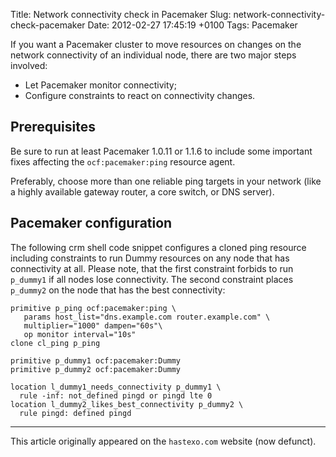 Title: Network connectivity check in Pacemaker
Slug: network-connectivity-check-pacemaker
Date: 2012-02-27 17:45:19 +0100
Tags: Pacemaker

If you want a Pacemaker cluster to move resources on changes on the
network connectivity of an individual node, there are two major steps
involved:

- Let Pacemaker monitor connectivity;
- Configure constraints to react on connectivity changes.

## Prerequisites

Be sure to run at least Pacemaker 1.0.11 or 1.1.6 to include some
important fixes affecting the `ocf:pacemaker:ping` resource agent.

Preferably, choose more than one reliable ping targets in your network
(like a highly available gateway router, a core switch, or DNS
server).

## Pacemaker configuration

The following crm shell code snippet configures a cloned ping resource
including constraints to run Dummy resources on any node that has
connectivity at all. Please note, that the first constraint forbids to
run `p_dummy1` if all nodes lose connectivity. The second constraint
places `p_dummy2` on the node that has the best connectivity:

```
primitive p_ping ocf:pacemaker:ping \
   params host_list="dns.example.com router.example.com" \
   multiplier="1000" dampen="60s"\
   op monitor interval="10s"
clone cl_ping p_ping

primitive p_dummy1 ocf:pacemaker:Dummy
primitive p_dummy2 ocf:pacemaker:Dummy

location l_dummy1_needs_connectivity p_dummy1 \
  rule -inf: not_defined pingd or pingd lte 0
location l_dummy2_likes_best_connectivity p_dummy2 \
  rule pingd: defined pingd
```

* * *

This article originally appeared on the `hastexo.com` website (now defunct).

